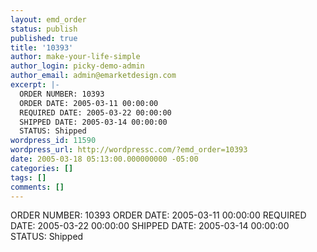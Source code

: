 ```yaml
---
layout: emd_order
status: publish
published: true
title: '10393'
author: make-your-life-simple
author_login: picky-demo-admin
author_email: admin@emarketdesign.com
excerpt: |-
  ORDER NUMBER: 10393
  ORDER DATE: 2005-03-11 00:00:00
  REQUIRED DATE: 2005-03-22 00:00:00
  SHIPPED DATE: 2005-03-14 00:00:00
  STATUS: Shipped
wordpress_id: 11590
wordpress_url: http://wordpressc.com/?emd_order=10393
date: 2005-03-18 05:13:00.000000000 -05:00
categories: []
tags: []
comments: []
---
```

ORDER NUMBER: 10393
ORDER DATE: 2005-03-11 00:00:00
REQUIRED DATE: 2005-03-22 00:00:00
SHIPPED DATE: 2005-03-14 00:00:00
STATUS: Shipped
